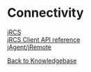 # Connectivity

<PageHeader />

[jRCS](./jbase-remote-connectivity-server-(jrcs)/README.md)  
[jRCS Client API reference](./jrcs-client-api-reference/README.md)  
[jAgent/jRemote](./jagent/README.md)

[Back to Knowledgebase](./../README.md)

  
<PageFooter />
